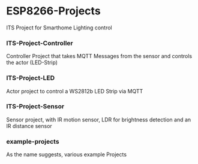 # ESP8266-Projects
ITS Project for Smarthome Lighting control

### ITS-Project-Controller
Controller Project that takes MQTT Messages from the sensor and controls the actor (LED-Strip)

### ITS-Project-LED
Actor project to control a WS2812b LED Strip via MQTT

### ITS-Project-Sensor
Sensor project, with IR motion sensor, LDR for brightness detection and an IR distance sensor

### example-projects
As the name suggests, various example Projects
